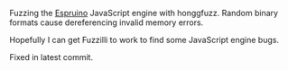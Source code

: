 Fuzzing the [Espruino](https://github.com/espruino/Espruino) JavaScript engine with honggfuzz. Random binary formats cause dereferencing invalid memory errors.

Hopefully I can get Fuzzilli to work to find some JavaScript engine bugs.

Fixed in latest commit.
